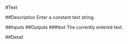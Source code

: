 #Text

##Description
Enter a constant text string.

##Inputs
##Outputs
###text
The currently entered text.

##Detail

